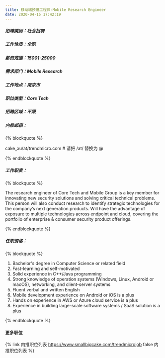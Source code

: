 ```yaml
---
title: 移动端预研工程师-Mobile Research Engineer
date: 2020-04-15 17:42:19
---
```

##### 招聘类别：社会招聘
##### 工作性质：全职
##### 薪资范围：15001-25000
##### 需求部门：Mobile Research
##### 工作地点：南京市
##### 职位类型：Core Tech
##### 招聘区域：不限 
##### 内推邮箱：
{% blockquote %}  

cake_xu/at/trendmicro.com # 请把 /at/ 替换为 @

{% endblockquote %}

##### 工作职责：
{% blockquote %}  

The research engineer of Core Tech and Mobile Group is a key member for innovating new security solutions and solving critical technical problems. This person will also conduct research to identify strategic technologies for the company’s next generation products. Will have the advantage of exposure to multiple technologies across endpoint and cloud, covering the portfolio of enterprise & consumer security product offerings.

{% endblockquote %}

##### 任职资格：
{% blockquote %}  

1. Bachelor's degree in Computer Science or related field
2. Fast-learning and self-motivated
3. Solid experience in C++/Java programming
4. Strong knowledge of operation systems (Windows, Linux, Android or macOS), networking, and client-server systems
5. Fluent verbal and written English
6. Mobile development experience on Android or iOS is a plus
7. Hands on experience in AWS or Azure cloud service is a plus
8. Experience in building large-scale software systems / SaaS solution is a plus

{% endblockquote %}

#### 更多职位
{% link 内推职位列表 https://www.smallbigcake.com/trendmicrojob false 内推职位列表 %}
